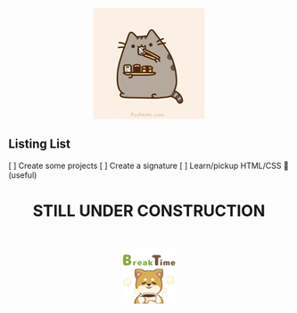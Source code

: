 <p align='center'>
	<a href='https://github.com/sudohappy/Playground/tree/sushicat/JJ/sushicat'>
		<img src='img/cateatsushigif.gif' alt='Cat Using chopstick to eat sushi'>
	</a>
</p>

Listing List
-----------------------
[ ] Create some projects
[ ] Create a signature
[ ] Learn/pickup HTML/CSS :thinking: (useful)


<h1 align='center'>STILL UNDER CONSTRUCTION</h1>
<br>
<p align='center'>
	<a href='https://github.com/sudohappy/Playground/tree/sushicat/JJ/sushicat'>
		<img src='img/break-time.gif' alt='shiba with text break-time' height="100" width="100">
	</a>
</p>